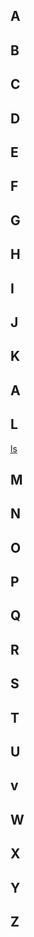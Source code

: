 ## A

## B

## C

## D

## E

## F

## G

## H

## I

## J

## K

## A

## L
[ls](https://github.com/AbhinavXT/Linux_Commands/blob/main/commands/ls.md)

## M

## N

## O

## P

## Q

## R

## S

## T

## U

## v

## W

## X

## Y

## Z
